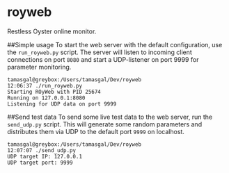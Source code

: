 royweb
======

Restless Oyster online monitor.

##Simple usage
To start the web server with the default configuration, use the `run_royweb.py` script.
The server will listen to incoming client connections on port `8080` and start a UDP-listener on port 9999 for parameter monitoring.

    tamasgal@greybox:/Users/tamasgal/Dev/royweb
    12:06:37 ./run_royweb.py 
    Starting ROyWeb with PID 25674
    Running on 127.0.0.1:8080
    Listening for UDP data on port 9999

##Send test data
To send some live test data to the web server, run the `send_udp.py` script. This will generate some random parameters and distributes them via UDP to the default port `9999` on localhost.

 	tamasgal@greybox:/Users/tamasgal/Dev/royweb
	12:07:07 ./send_udp.py 
	UDP target IP: 127.0.0.1
	UDP target port: 9999

